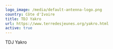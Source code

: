 ```yaml
---
logo_image: /media/default-antenna-logo.png
country: Côte d'Ivoire
title: TDJ Yakro
url: https://www.terredesjeunes.org/yakro.html
active: true
---
```

TDJ Yakro